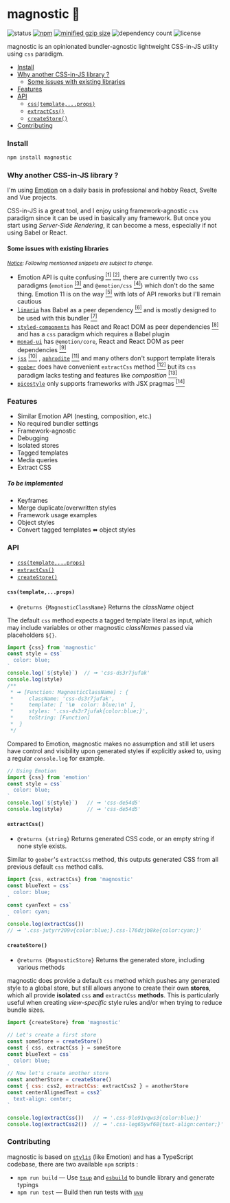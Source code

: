 # magnostic 🧲

![status](https://img.shields.io/github/workflow/status/tommywalkie/magnostic/main?label=build) [![npm](https://img.shields.io/npm/v/magnostic)](https://www.npmjs.com/package/magnostic) [![minified gzip size](https://img.shields.io/bundlephobia/minzip/magnostic)](https://bundlephobia.com/result?p=magnostic@latest) ![dependency count](https://badgen.net/bundlephobia/dependency-count/magnostic) ![license](https://badgen.net/npm/license/magnostic)

magnostic is an opinionated bundler-agnostic lightweight CSS-in-JS utility using `css` paradigm.

- [Install](https://github.com/tommywalkie/magnostic#install)
- [Why another CSS-in-JS library ?](https://github.com/tommywalkie/magnostic#why-another-css-in-js-library-)
  - [Some issues with existing libraries](https://github.com/tommywalkie/magnostic#some-issues-with-existing-libraries)
- [Features](https://github.com/tommywalkie/magnostic#features)
- [API](https://github.com/tommywalkie/magnostic#api)
  - [`css(template,...props)`](https://github.com/tommywalkie/magnostic#csstemplateprops)
  - [`extractCss()`](https://github.com/tommywalkie/magnostic#extractcss)
  - [`createStore()`](https://github.com/tommywalkie/magnostic#createstore)
- [Contributing](https://github.com/tommywalkie/magnostic#contributing)

### Install

```bash
npm install magnostic
```

### Why another CSS-in-JS library ?

I'm using [Emotion](https://github.com/emotion-js/emotion) on a daily basis in professional and hobby React, Svelte and Vue projects. 

CSS-in-JS is a great tool, and I enjoy using framework-agnostic `css` paradigm since it can be used in basically any framework. But once you start using _Server-Side Rendering_, it can become a mess, especially if not using Babel or React.

#### Some issues with existing libraries

<sup>_<u>Notice</u>: Following mentionned snippets are subject to change._</sup>

- Emotion API is quite confusing [<sup>[1]</sup>](https://github.com/emotion-js/emotion/issues/1342) [<sup>[2]</sup>](https://github.com/emotion-js/emotion/issues/1635), there are currently two `css` paradigms (`emotion` [<sup>[3]</sup>](https://github.com/emotion-js/emotion/blob/c85378a204613885a356eaba1480c5151838c458/packages/create-emotion/src/index.js#L78-L82) and `@emotion/css` [<sup>[4]</sup>](https://github.com/emotion-js/emotion/blob/c85378a204613885a356eaba1480c5151838c458/packages/css/src/index.js#L6-L8)) which don't do the same thing. Emotion 11 is on the way [<sup>[5]</sup>](https://github.com/emotion-js/emotion/issues/1606) with lots of API reworks but I'll remain cautious
- [`linaria`](https://github.com/callstack/linaria) has Babel as a peer dependency [<sup>[6]</sup>](https://github.com/callstack/linaria/blob/e7f000123e24bd29974361223b901af4c958709c/package.json#L123-L125) and is mostly designed to be used with this bundler [<sup>[7]</sup>](https://github.com/callstack/linaria/blob/e7f000123e24bd29974361223b901af4c958709c/src/core/css.ts#L8-L10)
- [`styled-components`](https://github.com/styled-components/styled-components) has React and React DOM as peer dependencies [<sup>[8]</sup>](https://github.com/styled-components/styled-components/blob/4d459d4a89f7e93a214697fe39cae5bbddf96308/packages/styled-components/package.json#L77-L81) and has a `css` paradigm which requires a Babel plugin
- [`monad-ui`](https://github.com/muhajirdev/monad-ui) has `@emotion/core`, React and React DOM as peer dependencies [<sup>[9]</sup>](https://github.com/muhajirdev/monad-ui/blob/c77a5597e01adc77aced18d276c3b1995183e40f/package.json#L28-L32)
- [`jss`](https://github.com/cssinjs/jss) [<sup>[10]</sup>](https://cssinjs.org/jss-syntax?v=v10.4.0) , [`aphrodite`](https://github.com/Khan/aphrodite) [<sup>[11]</sup>](https://github.com/Khan/aphrodite/blob/dc4269a9d66cd270b746d9a1fd58320e1e42b9be/typings/index.d.ts#L125) and many others don't support template literals
- [`goober`](https://github.com/cristianbote/goober) does have convenient `extractCss` method [<sup>[12]</sup>](https://github.com/cristianbote/goober#extractcsstarget) but its `css` paradigm lacks testing and features like _composition_ [<sup>[13]</sup>](https://emotion.sh/docs/composition) 
- [`picostyle`](https://github.com/morishitter/picostyle) only supports frameworks with JSX pragmas [<sup>[14]</sup>](https://github.com/morishitter/picostyle#usage)

### Features

- Similar Emotion API (nesting, composition, etc.)
- No required bundler settings
- Framework-agnostic
- Debugging
- Isolated stores
- Tagged templates
- Media queries
- Extract CSS

##### _To be implemented_

- Keyframes
- Merge duplicate/overwritten styles
- Framework usage examples
- Object styles
- Convert tagged templates ⬌ object styles

### API

- [`css(template,...props)`](https://github.com/tommywalkie/magnostic#csstemplateprops)
- [`extractCss()`](https://github.com/tommywalkie/magnostic#extractcss)
- [`createStore()`](https://github.com/tommywalkie/magnostic#createstore)

#### `css(template,...props)`

- `@returns {MagnosticClassName}`  Returns the *className* object

The default `css` method expects a tagged template literal as input, which may include variables or other magnostic *classNames* passed via placeholders `${}`.

```js
import {css} from 'magnostic'
const style = css`
  color: blue;
`
console.log(`${style}`)  // 🠚 'css-ds3r7jufak'
console.log(style)
/**
 * 🠚 [Function: MagnosticClassName] : {
 *     className: 'css-ds3r7jufak',
 *     template: [ '\n  color: blue;\n' ],
 *     styles: '.css-ds3r7jufak{color:blue;}',
 *     toString: [Function]
 *  }
 */
```

Compared to Emotion, magnostic makes no assumption and still let users have control and visibility upon generated styles if explicitly asked to, using a regular `console.log` for example.

```js
// Using Emotion
import {css} from 'emotion'
const style = css`
  color: blue;
`
console.log(`${style}`)   // 🠚 'css-de54d5'
console.log(style)        // 🠚 'css-de54d5'
```

#### `extractCss()`

- `@returns {string}`  Returns generated CSS code, or an empty string if none style exists.

Similar to `goober`'s `extractCss` method, this outputs generated CSS from all previous default `css` method calls.

```js
import {css, extractCss} from 'magnostic'
const blueText = css`
  color: blue;
`
const cyanText = css`
  color: cyan;
`
console.log(extractCss())  
// 🠚 '.css-jutyrr209v{color:blue;}.css-l76dzjb8ke{color:cyan;}'
```

#### `createStore()`

- `@returns {MagnosticStore}`  Returns the generated store, including various methods

magnostic does provide a default `css` method which pushes any generated style to a global store, but still allows anyone to create their own **stores**, which all provide **isolated** `css` **and** `extractCss` **methods**. This is particularly useful when creating _view-specific_ style rules and/or when trying to reduce bundle sizes.

```js
import {createStore} from 'magnostic'

// Let's create a first store
const someStore = createStore()
const { css, extractCss } = someStore
const blueText = css`
  color: blue;
`
// Now let's create another store
const anotherStore = createStore()
const { css: css2, extractCss: extractCss2 } = anotherStore
const centerAlignedText = css2`
  text-align: center;
`

console.log(extractCss())   // 🠚 '.css-9lo91vqws3{color:blue;}'
console.log(extractCss2())  // 🠚 '.css-leg65ywf68{text-align:center;}'
```

### Contributing

magnostic is based on [`stylis`](https://github.com/thysultan/stylis.js) (like Emotion) and has a TypeScript codebase, there are two available `npm` scripts :

- `npm run build` — Use [`tsup`](https://github.com/egoist/tsup) and [`esbuild`](https://github.com/evanw/esbuild) to bundle library and generate typings
- `npm run test` — Build then run tests with [`uvu`](https://github.com/lukeed/uvu)

